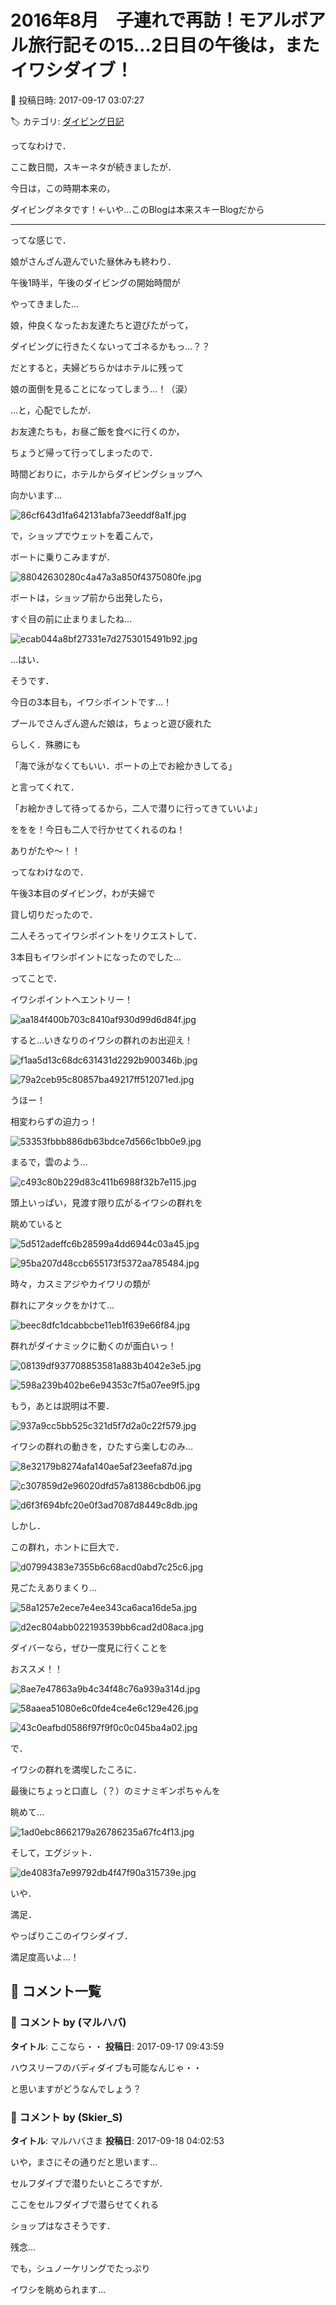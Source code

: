 # 2016年8月　子連れで再訪！モアルボアル旅行記その15…2日目の午後は，またイワシダイブ！

📅 投稿日時: 2017-09-17 03:07:27

🏷️ カテゴリ: [ダイビング日記](ce3a7a8d424d112fce83ee85c81a0e344.md)

ってなわけで．


ここ数日間，スキーネタが続きましたが．





今日は，この時期本来の，


ダイビングネタです！←いや…このBlogは本来スキーBlogだから


---


ってな感じで．


娘がさんざん遊んでいた昼休みも終わり．


午後1時半，午後のダイビングの開始時間が


やってきました…





娘，仲良くなったお友達たちと遊びたがって，


ダイビングに行きたくないってゴネるかもっ…？？


だとすると，夫婦どちらかはホテルに残って


娘の面倒を見ることになってしまう…！（涙）


…と，心配でしたが．





お友達たちも，お昼ご飯を食べに行くのか，


ちょうど帰って行ってしまったので．


時間どおりに，ホテルからダイビングショップへ


向かいます…




![86cf643d1fa642131abfa73eeddf8a1f.jpg](images/86cf643d1fa642131abfa73eeddf8a1f.jpg)




で，ショップでウェットを着こんで，


ボートに乗りこみますが．




![88042630280c4a47a3a850f4375080fe.jpg](images/88042630280c4a47a3a850f4375080fe.jpg)




ボートは，ショップ前から出発したら，


すぐ目の前に止まりましたね…




![ecab044a8bf27331e7d2753015491b92.jpg](images/ecab044a8bf27331e7d2753015491b92.jpg)




…はい．


そうです．


今日の3本目も，イワシポイントです…！





プールでさんざん遊んだ娘は，ちょっと遊び疲れた


らしく．殊勝にも


「海で泳がなくてもいい．ボートの上でお絵かきしてる」


と言ってくれて．


「お絵かきして待ってるから，二人で潜りに行ってきていいよ」


ををを！今日も二人で行かせてくれるのね！


ありがたや～！！





ってなわけなので．


午後3本目のダイビング，わが夫婦で


貸し切りだったので．


二人そろってイワシポイントをリクエストして．


3本目もイワシポイントになったのでした…





ってことで．


イワシポイントへエントリー！




![aa184f400b703c8410af930d99d6d84f.jpg](images/aa184f400b703c8410af930d99d6d84f.jpg)




すると…いきなりのイワシの群れのお出迎え！




![f1aa5d13c68dc631431d2292b900346b.jpg](images/f1aa5d13c68dc631431d2292b900346b.jpg)









![79a2ceb95c80857ba49217ff512071ed.jpg](images/79a2ceb95c80857ba49217ff512071ed.jpg)




うほー！


相変わらずの迫力っ！




![53353fbbb886db63bdce7d566c1bb0e9.jpg](images/53353fbbb886db63bdce7d566c1bb0e9.jpg)




まるで，雲のよう…




![c493c80b229d83c411b6988f32b7e115.jpg](images/c493c80b229d83c411b6988f32b7e115.jpg)




頭上いっぱい，見渡す限り広がるイワシの群れを


眺めていると




![5d512adeffc6b28599a4dd6944c03a45.jpg](images/5d512adeffc6b28599a4dd6944c03a45.jpg)









![95ba207d48ccb655173f5372aa785484.jpg](images/95ba207d48ccb655173f5372aa785484.jpg)




時々，カスミアジやカイワリの類が


群れにアタックをかけて…




![beec8dfc1dcabbcbe11eb1f639e66f84.jpg](images/beec8dfc1dcabbcbe11eb1f639e66f84.jpg)




群れがダイナミックに動くのが面白いっ！




![08139df937708853581a883b4042e3e5.jpg](images/08139df937708853581a883b4042e3e5.jpg)









![598a239b402be6e94353c7f5a07ee9f5.jpg](images/598a239b402be6e94353c7f5a07ee9f5.jpg)




もう，あとは説明は不要．




![937a9cc5bb525c321d5f7d2a0c22f579.jpg](images/937a9cc5bb525c321d5f7d2a0c22f579.jpg)




イワシの群れの動きを，ひたすら楽しむのみ…




![8e32179b8274afa140ae5af23eefa87d.jpg](images/8e32179b8274afa140ae5af23eefa87d.jpg)









![c307859d2e96020dfd57a81386cbdb06.jpg](images/c307859d2e96020dfd57a81386cbdb06.jpg)









![d6f3f694bfc20e0f3ad7087d8449c8db.jpg](images/d6f3f694bfc20e0f3ad7087d8449c8db.jpg)




しかし．


この群れ，ホントに巨大で．




![d07994383e7355b6c68acd0abd7c25c6.jpg](images/d07994383e7355b6c68acd0abd7c25c6.jpg)




見ごたえありまくり…




![58a1257e2ece7e4ee343ca6aca16de5a.jpg](images/58a1257e2ece7e4ee343ca6aca16de5a.jpg)









![d2ec804abb022193539bb6cad2d08aca.jpg](images/d2ec804abb022193539bb6cad2d08aca.jpg)




ダイバーなら，ぜひ一度見に行くことを


おススメ！！




![8ae7e47863a9b4c34f48c76a939a314d.jpg](images/8ae7e47863a9b4c34f48c76a939a314d.jpg)









![58aaea51080e6c0fde4ce4e6c129e426.jpg](images/58aaea51080e6c0fde4ce4e6c129e426.jpg)









![43c0eafbd0586f97f9f0c0c045ba4a02.jpg](images/43c0eafbd0586f97f9f0c0c045ba4a02.jpg)




で．


イワシの群れを満喫したころに．


最後にちょっと口直し（？）のミナミギンポちゃんを


眺めて…




![1ad0ebc8662179a26786235a67fc4f13.jpg](images/1ad0ebc8662179a26786235a67fc4f13.jpg)




そして，エグジット．




![de4083fa7e99792db4f47f90a315739e.jpg](images/de4083fa7e99792db4f47f90a315739e.jpg)







いや．


満足．


やっぱりここのイワシダイブ．


満足度高いよ…！

## 💬 コメント一覧

### 💬 コメント by (マルハバ)
**タイトル**: ここなら・・
**投稿日**: 2017-09-17 09:43:59

ハウスリーフのバディダイブも可能なんじゃ・・

と思いますがどうなんでしょう？

### 💬 コメント by (Skier_S)
**タイトル**: マルハバさま
**投稿日**: 2017-09-18 04:02:53

いや，まさにその通りだと思います…

セルフダイブで潜りたいところですが．

ここをセルフダイブで潜らせてくれる

ショップはなさそうです．

残念…



でも，シュノーケリングでたっぷり

イワシを眺められます…

